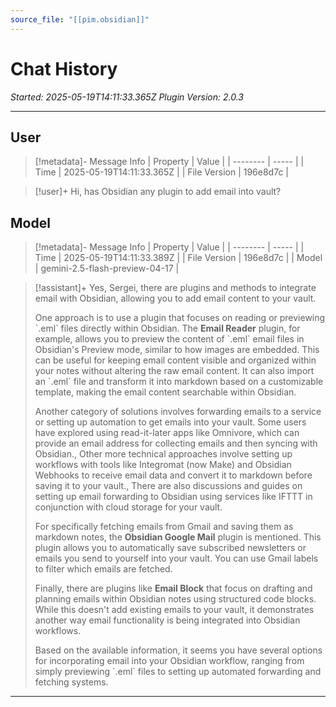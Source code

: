 ```yaml
---
source_file: "[[pim.obsidian]]"
---
```

# Chat History
*Started: 2025-05-19T14:11:33.365Z*
*Plugin Version: 2.0.3*

---

## User

> [!metadata]- Message Info
> | Property | Value |
> | -------- | ----- |
> | Time | 2025-05-19T14:11:33.365Z |
> | File Version | 196e8d7c |

> [!user]+
> Hi, has Obsidian any plugin to add email into vault?


## Model

> [!metadata]- Message Info
> | Property | Value |
> | -------- | ----- |
> | Time | 2025-05-19T14:11:33.389Z |
> | File Version | 196e8d7c |
> | Model | gemini-2.5-flash-preview-04-17 |

> [!assistant]+
> Yes, Sergei, there are plugins and methods to integrate email with Obsidian, allowing you to add email content to your vault.
> 
> One approach is to use a plugin that focuses on reading or previewing &#x60;.eml&#x60; files directly within Obsidian. The **Email Reader** plugin, for example, allows you to preview the content of &#x60;.eml&#x60; email files in Obsidian&#x27;s Preview mode, similar to how images are embedded. This can be useful for keeping email content visible and organized within your notes without altering the raw email content. It can also import an &#x60;.eml&#x60; file and transform it into markdown based on a customizable template, making the email content searchable within Obsidian.
> 
> Another category of solutions involves forwarding emails to a service or setting up automation to get emails into your vault. Some users have explored using read-it-later apps like Omnivore, which can provide an email address for collecting emails and then syncing with Obsidian., Other more technical approaches involve setting up workflows with tools like Integromat (now Make) and Obsidian Webhooks to receive email data and convert it to markdown before saving it to your vault., There are also discussions and guides on setting up email forwarding to Obsidian using services like IFTTT in conjunction with cloud storage for your vault.
> 
> For specifically fetching emails from Gmail and saving them as markdown notes, the **Obsidian Google Mail** plugin is mentioned. This plugin allows you to automatically save subscribed newsletters or emails you send to yourself into your vault. You can use Gmail labels to filter which emails are fetched.
> 
> Finally, there are plugins like **Email Block** that focus on drafting and planning emails within Obsidian notes using structured code blocks. While this doesn&#x27;t add existing emails to your vault, it demonstrates another way email functionality is being integrated into Obsidian workflows.
> 
> Based on the available information, it seems you have several options for incorporating email into your Obsidian workflow, ranging from simply previewing &#x60;.eml&#x60; files to setting up automated forwarding and fetching systems.

--- 